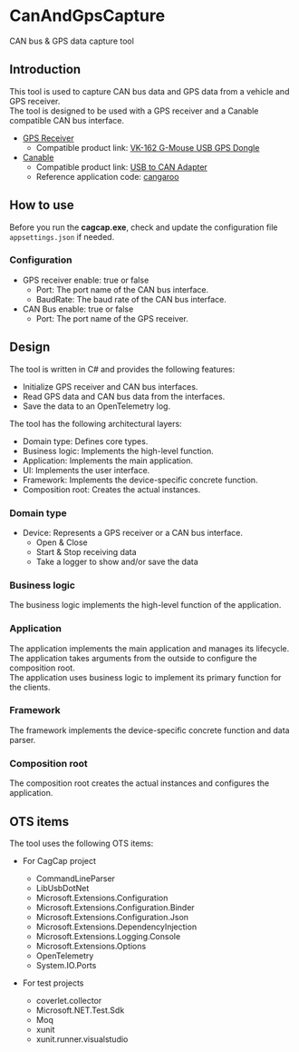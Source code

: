 # CanAndGpsCapture
CAN bus & GPS data capture tool

## Introduction
This tool is used to capture CAN bus data and GPS data from a vehicle and GPS receiver.  
The tool is designed to be used with a GPS receiver and a Canable compatible CAN bus interface.  
  - [GPS Receiver](https://content.u-blox.com/sites/default/files/products/documents/u-blox7-V14_ReceiverDescriptionProtocolSpec_%28GPS.G7-SW-12001%29_Public.pdf)
    - Compatible product link: [VK-162 G-Mouse USB GPS Dongle](https://www.amazon.com/Onyehn-Navigation-External-Receiver-Raspberry/dp/B07GJGSZB9/ref=sr_1_4?crid=CA48J4SO2XJF&dib=eyJ2IjoiMSJ9.osETxs61LuDnf_khAtnDadmBSarFxosoNE-iw-RsxohxaE23WvLUCT32kD0GB45asbMagP5pkb9Hwfke3J5pe9AoVTn6TBY5iwxPRTqzF26ZfS04TX58UxW-PYkhzo2vpPevQ6UPIXbY7LBaf4if5Z69G_Vux6rimQFeg2pAazKEOtuCVVT4ziJrUF97YOqchfoU9SmHBlqA1E-1uBnWYJAAyCSap4keR2kB4gnpNqM.YPInRzh2x8dnSptJFAouXElmKAOA7N0BkwYGpCWnZlo&dib_tag=se&keywords=vk-162+gps&qid=1735986965&sprefix=vk-162+gps%2Caps%2C136&sr=8-4)
  - [Canable](https://canable.io/)
    - Compatible product link: [USB to CAN Adapter](https://www.amazon.com/ASHATA-Adapter-Converter-STM32F072-Candlelight/dp/B0BSFRL8D6/ref=sr_1_3?crid=K74J9O0NRDJH&dib=eyJ2IjoiMSJ9.L4CZEcyeYuL6iNLpiZmt5gFBbJ1zyHYsl4ZSfl8buRO0O7hB2uA2sZINnpefD-vTnaPFlZ4GJdyo165fvsuH47qrmsNNm14rVsd41vqn8pmKtsdPKCiDe2_KqPDH31jqgiM9s_1fGSNIX6CSv7ZUM38vtJ0Mc7Whryt6oYxyHMxmhCXac4XdaK3zFSlXmUXHMpghVYYUNXtEs5pxYonSXai-CVheFa6e6QFGdY5rYlg.yAS4sgYmCu2X0IsCEOyHAK9qpqftcQ-vTyxULw7Mtko&dib_tag=se&keywords=usb+to+can+adapter+STM32F072&qid=1735987013&sprefix=usb+to+can+adapter+stm32f072%2Caps%2C140&sr=8-3)
    - Reference application code: [cangaroo](https://github.com/normaldotcom/cangaroo/)  

## How to use

Before you run the **cagcap.exe**, check and update the configuration file `appsettings.json` if needed.  

### Configuration

  - GPS receiver enable: true or false
    - Port: The port name of the CAN bus interface.
    - BaudRate: The baud rate of the CAN bus interface.
  - CAN Bus enable: true or false
    - Port: The port name of the GPS receiver.

## Design

The tool is written in C# and provides the following features:
  - Initialize GPS receiver and CAN bus interfaces.  
  - Read GPS data and CAN bus data from the interfaces.
  - Save the data to an OpenTelemetry log.

The tool has the following architectural layers:
  - Domain type: Defines core types.
  - Business logic: Implements the high-level function.
  - Application: Implements the main application.
  - UI: Implements the user interface.
  - Framework: Implements the device-specific concrete function.
  - Composition root: Creates the actual instances.

### Domain type

  - Device: Represents a GPS receiver or a CAN bus interface.
    - Open & Close
    - Start & Stop receiving data
    - Take a logger to show and/or save the data

### Business logic

The business logic implements the high-level function of the application.  

### Application

The application implements the main application and manages its lifecycle.  
The application takes arguments from the outside to configure the composition root.  
The application uses business logic to implement its primary function for the clients.

### Framework

The framework implements the device-specific concrete function and data parser.  


### Composition root

The composition root creates the actual instances and configures the application.

## OTS items

The tool uses the following OTS items:

  - For CagCap project
     - CommandLineParser
     - LibUsbDotNet
     - Microsoft.Extensions.Configuration
     - Microsoft.Extensions.Configuration.Binder
     - Microsoft.Extensions.Configuration.Json
     - Microsoft.Extensions.DependencyInjection
     - Microsoft.Extensions.Logging.Console
     - Microsoft.Extensions.Options
     - OpenTelemetry
     - System.IO.Ports
     
  - For test projects
    - coverlet.collector
    - Microsoft.NET.Test.Sdk
    - Moq
    - xunit
    - xunit.runner.visualstudio
